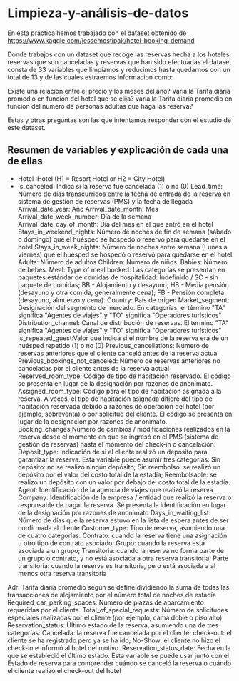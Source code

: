 # Limpieza-y-análisis-de-datos
En esta práctica hemos trabajado con el dataset obtenido de https://www.kaggle.com/jessemostipak/hotel-booking-demand

Donde trabajos con un dataset que recoge las reservas hecha a los hoteles, reservas que son canceladas y reservas que han sido efectuadas
el dataset consta de 33 variables que limpiamos y reducimos hasta quedarnos con un total de 13 y de las cuales estraemos informacion como:

Existe una relacion entre el precio y los meses del año?
Varia la Tarifa diaria promedio en funcion del hotel que se elija?
varia la Tarifa diaria promedio en funcion del numero de personas adultas que haga las reserva?

Estas y otras preguntas son las que intentamos responder con el estudio de este dataset.

## Resumen de variables y explicación de cada una de ellas

- Hotel :Hotel (H1 = Resort Hotel or H2 = City Hotel)
-  Is_canceled:  Indica si la reserva fue cancelada (1) o no (0)
Lead_time: Número de días transcurridos entre la fecha de entrada de la reserva en sistema de gestión de reservas (PMS) y la fecha de llegada
Arrival_date_year: Año
Arrival_date_month: Mes
Arrival_date_week_number: Día de la semana
Arrival_date_day_of_month: Día del mes en el que entró en el hotel
Stays_in_weekend_nights: Número de noches de fin de semana (sábado o domingo) que el huésped se hospedó o reservó para quedarse en el hotel
Stays_in_week_nights: Número de noches entre  semana (Lunes a viernes) que el huésped se hospedó o reservó para quedarse en el hotel
Adults: Número de adultos
Children:  Número de niños.
Babies: Número de bebes.
Meal: Type of meal booked: Las categorías se presentan en paquetes estándar de comidas de hospitalidad: Indefinido / SC - sin paquete de comidas; BB -
Alojamiento y desayuno; HB - Media pensión (desayuno y otra comida, generalmente cena); FB - Pensión completa (desayuno, almuerzo y cena).
Country: País de origen
Market_segment: Designación del segmento de mercado. En categorías, el término "TA" significa "Agentes de viajes" y "TO" significa "Operadores turísticos"
Distribution_channel: Canal de distribución de reservas. El término "TA" significa "Agentes de viajes" y "TO" significa "Operadores turísticos"
Is_repeated_guest:Valor que indica si el nombre de la reserva era de un huésped repetido (1) o no (0)
Previous_cancellations: Número de reservas anteriores que el cliente canceló antes de la reserva actual
Previous_bookings_not_canceled: Número de reservas anteriores no canceladas por el cliente antes de la reserva actual
Reserved_room_type: Código de tipo de habitación reservado. El código se presenta en lugar de la designación por razones de anonimato.
Assigned_room_type: Código para el tipo de habitación asignada a la reserva. A veces, el tipo de habitación asignada difiere del tipo de habitación reservada debido
a razones de operación del hotel (por ejemplo, sobreventa) o por solicitud del cliente. El código se presenta en lugar de la designación por razones de anonimato.
Booking_changes:Número de cambios / modificaciones realizados en la reserva desde el momento en que se ingresó en el PMS (sistema de gestión de reservas) hasta el
momento del check-in o cancelación.
Deposit_type: Indicación de si el cliente realizó un depósito para garantizar la reserva. Esta variable puede asumir tres categorías: Sin depósito: no se realizó
ningún depósito; Sin reembolso: se realizó un depósito por el valor del costo total de la estadía; Reembolsable: se realizó un depósito con un valor por debajo del costo total de la estadía.
Agent: Identificación de la agencia de viajes que realizó la reserva
Company: Identificación de la empresa / entidad que realizó la reserva o responsable de pagar la reserva. Se presenta la identificación en lugar de la designación por razones de anonimato
Days_in_waiting_list: Número de días que la reserva estuvo en la lista de espera antes de ser confirmada al cliente
Customer_type: Tipo de reserva, asumiendo una de cuatro categorías: Contrato: cuando la reserva tiene una asignación u otro tipo de contrato asociado; Grupo: cuando la reserva está
asociada a un grupo; Transitoria: cuando la reserva no forma parte de un grupo o contrato, y no está asociada a otra reserva transitoria; Parte transitoria: cuando la reserva es
transitoria, pero está asociada a al menos otra reserva transitoria


Adr: Tarifa diaria promedio según se define dividiendo la suma de todas las transacciones de alojamiento por el número total de noches de estadía
Required_car_parking_spaces: Número de plazas de aparcamiento requeridas por el cliente.
Total_of_special_requests: Número de solicitudes especiales realizadas por el cliente (por ejemplo, cama doble o piso alto)
Reservation_status: Último estado de la reserva, asumiendo una de tres categorías: Cancelada: la reserva fue cancelada por el cliente; check-out: el cliente se ha registrado pero
ya se ha ido; No-Show: el cliente no hizo el check-in e informó al hotel del motivo.
Reservation_status_date: Fecha en la que se estableció el último estado. Esta variable se puede usar junto con el Estado de reserva para comprender cuándo se canceló la reserva
o cuándo el cliente realizó el check-out del hotel

